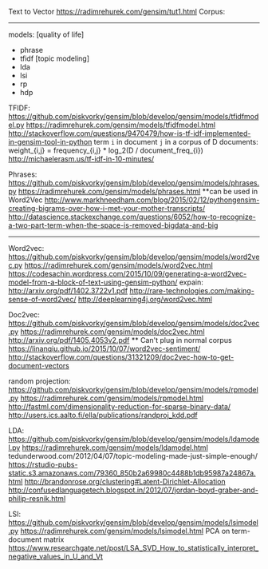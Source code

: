 

Text to Vector
https://radimrehurek.com/gensim/tut1.html
Corpus:


--------------

models:
[quality of life]
- phrase
- tfidf
[topic modeling]
- lda
- lsi
- rp
- hdp

TFIDF:
https://github.com/piskvorky/gensim/blob/develop/gensim/models/tfidfmodel.py
https://radimrehurek.com/gensim/models/tfidfmodel.html
http://stackoverflow.com/questions/9470479/how-is-tf-idf-implemented-in-gensim-tool-in-python
term `i` in document `j` in a corpus of D documents:
    weight_{i,j} = frequency_{i,j} * log_2(D / document_freq_{i})
http://michaelerasm.us/tf-idf-in-10-minutes/

Phrases:
https://github.com/piskvorky/gensim/blob/develop/gensim/models/phrases.py
https://radimrehurek.com/gensim/models/phrases.html
**can be used in Word2Vec
http://www.markhneedham.com/blog/2015/02/12/pythongensim-creating-bigrams-over-how-i-met-your-mother-transcripts/
http://datascience.stackexchange.com/questions/6052/how-to-recognize-a-two-part-term-when-the-space-is-removed-bigdata-and-big


------

Word2vec:
https://github.com/piskvorky/gensim/blob/develop/gensim/models/word2vec.py
https://radimrehurek.com/gensim/models/word2vec.html
https://codesachin.wordpress.com/2015/10/09/generating-a-word2vec-model-from-a-block-of-text-using-gensim-python/
expain:
http://arxiv.org/pdf/1402.3722v1.pdf
http://rare-technologies.com/making-sense-of-word2vec/
http://deeplearning4j.org/word2vec.html


Doc2vec:
https://github.com/piskvorky/gensim/blob/develop/gensim/models/doc2vec.py
https://radimrehurek.com/gensim/models/doc2vec.html
http://arxiv.org/pdf/1405.4053v2.pdf
** Can't plug in normal corpus
https://linanqiu.github.io/2015/10/07/word2vec-sentiment/
http://stackoverflow.com/questions/31321209/doc2vec-how-to-get-document-vectors


random projection:
https://github.com/piskvorky/gensim/blob/develop/gensim/models/rpmodel.py
https://radimrehurek.com/gensim/models/rpmodel.html
http://fastml.com/dimensionality-reduction-for-sparse-binary-data/
http://users.ics.aalto.fi/ella/publications/randproj_kdd.pdf

LDA:
https://github.com/piskvorky/gensim/blob/develop/gensim/models/ldamodel.py
https://radimrehurek.com/gensim/models/ldamodel.html
tedunderwood.com/2012/04/07/topic-modeling-made-just-simple-enough/
https://rstudio-pubs-static.s3.amazonaws.com/79360_850b2a69980c4488b1db95987a24867a.html
http://brandonrose.org/clustering#Latent-Dirichlet-Allocation
http://confusedlanguagetech.blogspot.in/2012/07/jordan-boyd-graber-and-philip-resnik.html

LSI:
https://github.com/piskvorky/gensim/blob/develop/gensim/models/lsimodel.py
https://radimrehurek.com/gensim/models/lsimodel.html
PCA on term-document matrix
https://www.researchgate.net/post/LSA_SVD_How_to_statistically_interpret_negative_values_in_U_and_Vt


